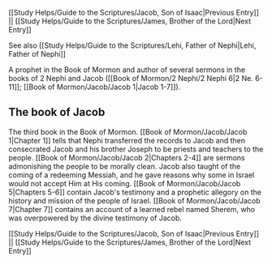 [[Study Helps/Guide to the Scriptures/Jacob, Son of Isaac|Previous Entry]]  ||  [[Study Helps/Guide to the Scriptures/James, Brother of the Lord|Next Entry]]

 See also [[Study Helps/Guide to the Scriptures/Lehi, Father of Nephi|Lehi, Father of Nephi]]

 A prophet in the Book of Mormon and author of several sermons in the books of 2 Nephi and Jacob ([[Book of Mormon/2 Nephi/2 Nephi 6|2 Ne. 6-11]]; [[Book of Mormon/Jacob/Jacob 1|Jacob 1-7]]).

## The book of Jacob

 The third book in the Book of Mormon. [[Book of Mormon/Jacob/Jacob 1|Chapter 1]] tells that Nephi transferred the records to Jacob and then consecrated Jacob and his brother Joseph to be priests and teachers to the people. [[Book of Mormon/Jacob/Jacob 2|Chapters 2-4]] are sermons admonishing the people to be morally clean. Jacob also taught of the coming of a redeeming Messiah, and he gave reasons why some in Israel would not accept Him at His coming. [[Book of Mormon/Jacob/Jacob 5|Chapters 5-6]] contain Jacob's testimony and a prophetic allegory on the history and mission of the people of Israel. [[Book of Mormon/Jacob/Jacob 7|Chapter 7]] contains an account of a learned rebel named Sherem, who was overpowered by the divine testimony of Jacob.

[[Study Helps/Guide to the Scriptures/Jacob, Son of Isaac|Previous Entry]]  ||  [[Study Helps/Guide to the Scriptures/James, Brother of the Lord|Next Entry]]